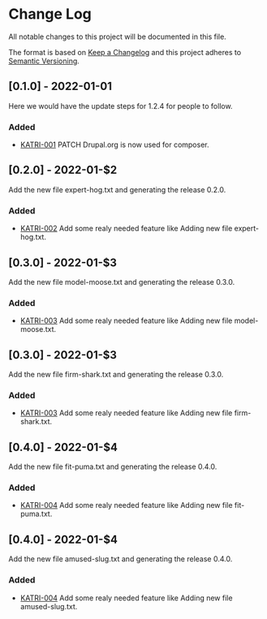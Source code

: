 
# Change Log

All notable changes to this project will be documented in this file.

The format is based on [Keep a Changelog](http://keepachangelog.com/)
and this project adheres to [Semantic Versioning](http://semver.org/).

## [0.1.0] - 2022-01-01
  
Here we would have the update steps for 1.2.4 for people to follow.

### Added

- [KATRI-001](http://tickets.ketri.github.com/browse/KATRI-001)
  PATCH Drupal.org is now used for composer.
## [0.2.0] - 2022-01-$2

Add the new file expert-hog.txt and generating the release 0.2.0.

### Added

- [KATRI-002](http://tickets.ketri.github.com/browse/KATRI-002)
  Add some realy needed feature like Adding new file expert-hog.txt.

## [0.3.0] - 2022-01-$3

Add the new file model-moose.txt and generating the release 0.3.0.

### Added

- [KATRI-003](http://tickets.ketri.github.com/browse/KATRI-003)
  Add some realy needed feature like Adding new file model-moose.txt.

## [0.3.0] - 2022-01-$3

Add the new file firm-shark.txt and generating the release 0.3.0.

### Added

- [KATRI-003](http://tickets.ketri.github.com/browse/KATRI-003)
  Add some realy needed feature like Adding new file firm-shark.txt.

## [0.4.0] - 2022-01-$4

Add the new file fit-puma.txt and generating the release 0.4.0.

### Added

- [KATRI-004](http://tickets.ketri.github.com/browse/KATRI-004)
  Add some realy needed feature like Adding new file fit-puma.txt.

## [0.4.0] - 2022-01-$4

Add the new file amused-slug.txt and generating the release 0.4.0.

### Added

- [KATRI-004](http://tickets.ketri.github.com/browse/KATRI-004)
  Add some realy needed feature like Adding new file amused-slug.txt.
